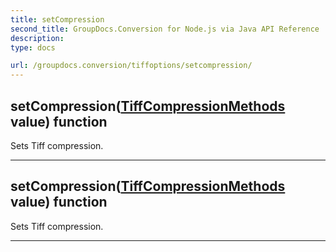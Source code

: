 ```yaml
---
title: setCompression
second_title: GroupDocs.Conversion for Node.js via Java API Reference
description: 
type: docs

url: /groupdocs.conversion/tiffoptions/setcompression/
---
```


## setCompression([TiffCompressionMethods](../../tiffcompressionmethods) value)  function

 Sets Tiff compression.
 


---


## setCompression([TiffCompressionMethods](../../tiffcompressionmethods) value)  function

 Sets Tiff compression.
 


---


